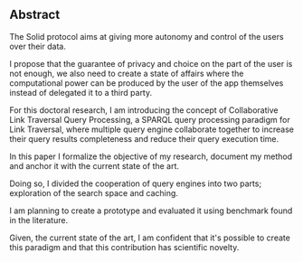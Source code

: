 ## Abstract
<!-- Context      -->
The Solid protocol aims at giving more autonomy and control of the users over their data.
<!-- Need         -->
I propose that the guarantee of privacy and choice on the part of the user is not enough, 
we also need to create a state of affairs where the computational power can be produced 
by the user of the app themselves instead of delegated it to a third party.
<!-- Task         -->
For this doctoral research, I am introducing the concept of Collaborative Link Traversal Query Processing, a SPARQL
query processing paradigm for Link Traversal, where multiple query engine
collaborate together to increase their query results completeness and reduce their query execution time.
<!-- Object       -->
In this paper I formalize the objective of my research, document my method and anchor it with the current state of the art.
<!-- Findings     -->
Doing so, I divided the cooperation of query engines into two parts; exploration of the search space and caching.
<!-- Conclusion   -->
I am planning to create a prototype and evaluated it using benchmark found in the literature.
<!-- Perspectives -->
Given, the current state of the art, I am confident that it's possible to create this paradigm and that this contribution has scientific novelty.
